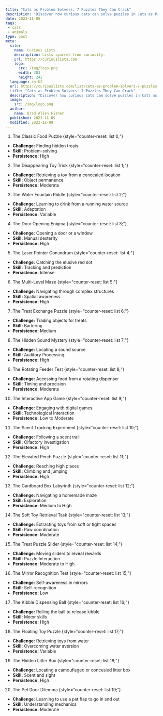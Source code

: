 ```yaml
---
title: "Cats as Problem Solvers: 7 Puzzles They Can Crack"
description: "Discover how curious cats can solve puzzles in Cats as Problem Solvers 7 mind-bending challenges that will amaze and entertain feline enthusiasts."
date: 2023-11-09
tags:
 - cats
 - animals
type: post
meta:
  site:
    name: Curious Lists
    description: Lists spurred from curiosity.
    url: https://curiouslists.com
    logo:
      src: /img/logo.png
      width: 301
      height: 242
  language: en-US
  url: https://curiouslists.com/list/cats-as-problem-solvers-7-puzzles-they-can-crack
  title: "Cats as Problem Solvers: 7 Puzzles They Can Crack"
  description: "Discover how curious cats can solve puzzles in Cats as Problem Solvers 7 mind-bending challenges that will amaze and entertain feline enthusiasts."
  image:
    src: /img/logo.png
  author:
    name: Brad Allen Fisher
  published: 2023-11-09
  modified: 2023-11-09
---
```



1. The Classic Food Puzzle {style="counter-reset: list 0;"}
  - **Challenge:** Finding hidden treats
  - **Skill:** Problem-solving
  - **Persistence:** High

2. The Disappearing Toy Trick {style="counter-reset: list 1;"}
  - **Challenge:** Retrieving a toy from a concealed location
  - **Skill:** Object permanence
  - **Persistence:** Moderate

3. The Water Fountain Riddle {style="counter-reset: list 2;"}
  - **Challenge:** Learning to drink from a running water source
  - **Skill:** Adaptation
  - **Persistence:** Variable

4. The Door Opening Enigma {style="counter-reset: list 3;"}
  - **Challenge:** Opening a door or a window
  - **Skill:** Manual dexterity
  - **Persistence:** High

5. The Laser Pointer Conundrum {style="counter-reset: list 4;"}
  - **Challenge:** Catching the elusive red dot
  - **Skill:** Tracking and prediction
  - **Persistence:** Intense

6. The Multi-Level Maze {style="counter-reset: list 5;"}
  - **Challenge:** Navigating through complex structures
  - **Skill:** Spatial awareness
  - **Persistence:** High

7. The Treat Exchange Puzzle {style="counter-reset: list 6;"}
  - **Challenge:** Trading objects for treats
  - **Skill:** Bartering
  - **Persistence:** Medium

8. The Hidden Sound Mystery {style="counter-reset: list 7;"}
  - **Challenge:** Locating a sound source
  - **Skill:** Auditory Processing
  - **Persistence:** High

9. The Rotating Feeder Test {style="counter-reset: list 8;"}
  - **Challenge:** Accessing food from a rotating dispenser
  - **Skill:** Timing and precision
  - **Persistence:** Moderate

10. The Interactive App Game {style="counter-reset: list 9;"}
  - **Challenge:** Engaging with digital games
  - **Skill:** Technological Interaction
  - **Persistence:** Low to Moderate

11. The Scent Tracking Experiment {style="counter-reset: list 10;"}
  - **Challenge:** Following a scent trail
  - **Skill:** Olfactory investigation
  - **Persistence:** High

12. The Elevated Perch Puzzle {style="counter-reset: list 11;"}
  - **Challenge:** Reaching high places
  - **Skill:** Climbing and jumping
  - **Persistence:** High

13. The Cardboard Box Labyrinth {style="counter-reset: list 12;"}
  - **Challenge:** Navigating a homemade maze
  - **Skill:** Exploration
  - **Persistence:** Medium to High

14. The Soft Toy Retrieval Task {style="counter-reset: list 13;"}
  - **Challenge:** Extracting toys from soft or tight spaces
  - **Skill:** Paw coordination
  - **Persistence:** Moderate

15. The Treat Puzzle Slider {style="counter-reset: list 14;"}
  - **Challenge:** Moving sliders to reveal rewards
  - **Skill:** Puzzle Interaction
  - **Persistence:** Moderate to High

16. The Mirror Recognition Test {style="counter-reset: list 15;"}
  - **Challenge:** Self-awareness in mirrors
  - **Skill:** Self-recognition
  - **Persistence:** Low

17. The Kibble Dispensing Ball {style="counter-reset: list 16;"}
  - **Challenge:** Rolling the ball to release kibble
  - **Skill:** Motor skills
  - **Persistence:** High

18. The Floating Toy Puzzle {style="counter-reset: list 17;"}
  - **Challenge:** Retrieving toys from water
  - **Skill:** Overcoming water aversion
  - **Persistence:** Variable

19. The Hidden Litter Box {style="counter-reset: list 18;"}
  - **Challenge:** Locating a camouflaged or concealed litter box
  - **Skill:** Scent and sight
  - **Persistence:** High

20. The Pet Door Dilemma {style="counter-reset: list 19;"}
  - **Challenge:** Learning to use a pet flap to go in and out
  - **Skill:** Understanding mechanics
  - **Persistence:** Moderate